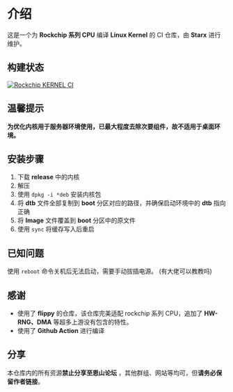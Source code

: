 # 介绍

这是一个为 **Rockchip 系列 CPU** 编译 **Linux Kernel** 的 CI 仓库，由 **Starx** 进行维护。
 
## 构建状态
[![Rockchip KERNEL CI](https://github.com/SuzukiHonoka/rockchip-kernel-precompiled/actions/workflows/main.yml/badge.svg)](https://github.com/SuzukiHonoka/rockchip-kernel-precompiled/actions/workflows/main.yml)

## 温馨提示

**为优化内核用于服务器环境使用，已最大程度去除次要组件，故不适用于桌面环境。**

## 安装步骤

  1. 下载 **release** 中的内核
  2. 解压
  3. 使用 `dpkg -i *deb` 安装内核包
  4. 将 **dtb** 文件全部复制到 **boot** 分区对应的路径，并确保启动环境中的 **dtb** 指向正确
  5. 将 **Image** 文件覆盖到 **boot** 分区中的原文件
  6. 使用 `sync` 将缓存写入后重启 

## 已知问题

使用 `reboot` 命令关机后无法启动，需要手动拔插电源。 (有大佬可以教教吗)

## 感谢

- 使用了 **flippy** 的仓库，该仓库完美适配 rockchip 系列 CPU，追加了 **HW-RNG、DMA** 等超多上游没有包含的特性。
- 使用了 **Github Action** 进行编译

## 分享

本仓库内的所有资源**禁止分享至恩山论坛** ，其他群组、网站等均可，但**请务必保留作者链接**。

